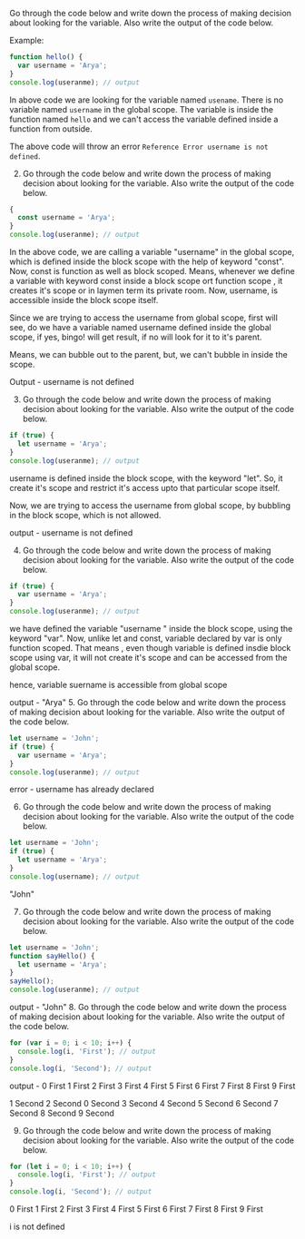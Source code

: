 Go through the code below and write down the process of making decision about looking for the variable. Also write the output of the code below.

Example:

```js
function hello() {
  var username = 'Arya';
}
console.log(useranme); // output
```

In above code we are looking for the variable named `usename`. There is no variable named `username` in the global scope. The variable is inside the function named `hello` and we can't access the variable defined inside a function from outside.

The above code will throw an error `Reference Error username is not defined`.

2. Go through the code below and write down the process of making decision about looking for the variable. Also write the output of the code below.

```js
{
  const username = 'Arya';
}
console.log(useranme); // output
```
In the above code, we are calling a variable "username" in the global scope, which is defined inside the block scope with the help of keyword "const".
Now, const is function as well as block scoped. Means, whenever we define a variable with keyword const inside a block scope ort function scope , it creates it's scope or in laymen term its private room. Now, username, is accessible inside the block scope itself.

Since we are trying to access the username from global scope, first will see, do we have a variable named username defined inside the global scope, if yes, bingo! will get result, if no will look for it to it's parent.

Means, we can bubble out to the parent, but, we can't bubble in inside the scope.

Output - username is not defined


3. Go through the code below and write down the process of making decision about looking for the variable. Also write the output of the code below.

```js
if (true) {
  let username = 'Arya';
}
console.log(useranme); // output
```
username is defined inside the block scope, with the keyword "let". So, it create it's scope and restrict it's access upto that particular scope itself.

Now, we are trying to access the username from global scope, by bubbling in the block scope, which is not allowed.

output - username is not defined 

4. Go through the code below and write down the process of making decision about looking for the variable. Also write the output of the code below.

```js
if (true) {
  var username = 'Arya';
}
console.log(useranme); // output
```
we have defined the variable "username " inside the block scope, using the keyword "var".
Now, unlike let and const, variable declared by var is only function scoped.
That means , even though variable is defined insdie block scope using var, it will not create it's scope and can be accessed from the global scope.

hence, variable suername is accessible from global scope

output - "Arya"
5. Go through the code below and write down the process of making decision about looking for the variable. Also write the output of the code below.

```js
let username = 'John';
if (true) {
  var username = 'Arya';
}
console.log(useranme); // output

```
error - username has already declared

6. Go through the code below and write down the process of making decision about looking for the variable. Also write the output of the code below.

```js
let username = 'John';
if (true) {
  let username = 'Arya';
}
console.log(username); // output
```
"John"

7. Go through the code below and write down the process of making decision about looking for the variable. Also write the output of the code below.

```js
let username = 'John';
function sayHello() {
  let username = 'Arya';
}
sayHello();
console.log(useranme); // output
```
output - "John"
8. Go through the code below and write down the process of making decision about looking for the variable. Also write the output of the code below.

```js
for (var i = 0; i < 10; i++) {
  console.log(i, 'First'); // output
}
console.log(i, 'Second'); // output
```
output - 
0 First
1 First
2 First
3 First
4 First
5 First
6 First
7 First
8 First
9 First

1 Second
2 Second
0 Second
3 Second
4 Second
5 Second
6 Second
7 Second
8 Second
9 Second


9. Go through the code below and write down the process of making decision about looking for the variable. Also write the output of the code below.

```js
for (let i = 0; i < 10; i++) {
  console.log(i, 'First'); // output
}
console.log(i, 'Second'); // output
```
0 First
1 First
2 First
3 First
4 First
5 First
6 First
7 First
8 First
9 First

i is not defined